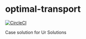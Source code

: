 # optimal-transport

[![CircleCI](https://circleci.com/gh/chdefrene/optimal-transport/tree/main.svg?style=svg&circle-token=fa5efbf41b545a386450c21e482ad4dd6f105fa3)](https://circleci.com/gh/chdefrene/optimal-transport/)

Case solution for Ur Solutions
